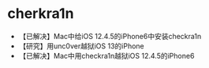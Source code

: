 # cherkra1n

* 【已解决】Mac中给iOS 12.4.5的iPhone6中安装checkra1n
* 【研究】用unc0ver越狱iOS 13的iPhone
* 【已解决】Mac中用checkra1n越狱iOS 12.4.5的iPhone6
